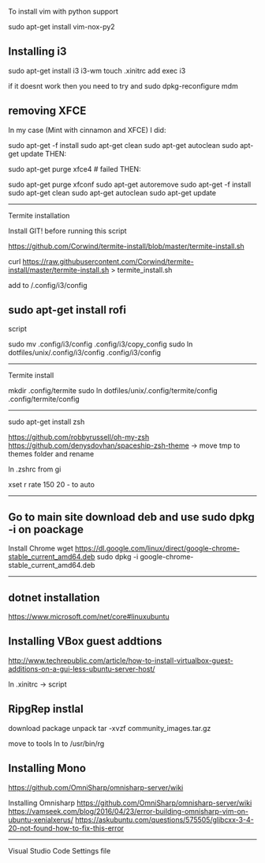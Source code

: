 To install vim with python support

sudo apt-get install vim-nox-py2


Installing i3
------------------
sudo apt-get install i3 i3-wm 
touch .xinitrc
add exec i3 

if it doesnt work then you need to try and sudo dpkg-reconfigure mdm

removing XFCE 
----------------------------------------------------
In my case (Mint with cinnamon and XFCE) I did:

sudo apt-get -f install 
sudo apt-get clean 
sudo apt-get autoclean 
sudo apt-get update 
THEN:

sudo apt-get purge xfce4  # failed
THEN: 

sudo apt-get purge xfconf 
sudo apt-get autoremove 
sudo apt-get -f install 
sudo apt-get clean 
sudo apt-get autoclean 
sudo apt-get update 

----------------------------------------------------------
Termite installation

Install GIT! before running this script

https://github.com/Corwind/termite-install/blob/master/termite-install.sh

curl https://raw.githubusercontent.com/Corwind/termite-install/master/termite-install.sh > termite_install.sh

add to /.config/i3/config

sudo apt-get install rofi
----------------------------------------------------------
script 

sudo mv .config/i3/config .config/i3/copy_config
sudo ln dotfiles/unix/.config/i3/config .config/i3/config

------------------------------------------------------------
Termite install

mkdir .config/termite
sudo ln dotfiles/unix/.config/termite/config .config/termite/config

---------------------------------------
sudo apt-get install zsh

https://github.com/robbyrussell/oh-my-zsh
https://github.com/denysdovhan/spaceship-zsh-theme -> move tmp to themes folder and rename

ln .zshrc from gi


xset r rate 150 20 - to auto


--------------------------------------
Go to main site download deb and use sudo dpkg -i on poackage
-------------------------------------------
Install Chrome
wget https://dl.google.com/linux/direct/google-chrome-stable_current_amd64.deb
sudo dpkg -i google-chrome-stable_current_amd64.deb

--------------------------------------------

dotnet installation
--------------------------------
https://www.microsoft.com/net/core#linuxubuntu


Installing VBox guest addtions
------------------------------------
http://www.techrepublic.com/article/how-to-install-virtualbox-guest-additions-on-a-gui-less-ubuntu-server-host/

ln .xinitrc -> script


RipgRep instlal
----------------
download package
unpack
tar -xvzf community_images.tar.gz

move to tools
ln to /usr/bin/rg


Installing Mono
------------------
https://github.com/OmniSharp/omnisharp-server/wiki

Installing Omnisharp
https://github.com/OmniSharp/omnisharp-server/wiki
https://vamseek.com/blog/2016/04/23/error-building-omnisharp-vim-on-ubuntu-xenialxerus/
https://askubuntu.com/questions/575505/glibcxx-3-4-20-not-found-how-to-fix-this-error


------------------
Visual Studio Code Settings file
